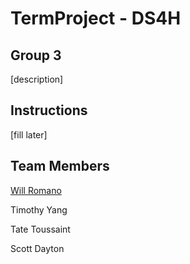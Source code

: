 # TermProject - DS4H 

## Group 3

[description]


## Instructions

[fill later]


## Team Members

[Will Romano](https://github.com/romano-w)

Timothy Yang

Tate Toussaint

Scott Dayton
